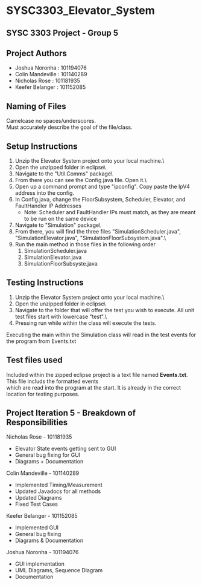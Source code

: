 # SYSC3303_Elevator_System

## SYSC 3303 Project - Group 5

## Project Authors

* Joshua Noronha : 101194076
* Colin Mandeville : 101140289
* Nicholas Rose : 101181935
* Keefer Belanger : 101152085

## Naming of Files
Camelcase no spaces/underscores.\
Must accurately describe the goal of the file/class.

## Setup Instructions
1. Unzip the Elevator System project onto your local machine.\
2. Open the unzipped folder in eclipse\
3. Navigate to the "Util.Comms" package\
4. From there you can see the Config.java file. Open it.\
5. Open up a command prompt and type "ipconfig". Copy paste the IpV4 address into the config.
6. In Config.java, change the FloorSubsystem, Scheduler, Elevator, and FaultHandler IP Addresses
    - Note: Scheduler and FaultHandler IPs must match, as they are meant to be run on the same device
7. Navigate to "Simulation" package\
8. From there, you will find the three files "SimulationScheduler.java", "SimulationElevator.java", "SimulationFloorSubsystem.java".\
9. Run the main method in those files in the following order
    1) SimulationScheduler.java
    2) SimulationElevator.java
    3) SimulationFloorSubsyste.java

## Testing Instructions
1. Unzip the Elevator System project onto your local machine.\
2. Open the unzipped folder in eclipse\
3. Navigate to the folder that will offer the test you wish to execute. All unit test files start with lowercase "test".\
4. Pressing run while within the class will execute the tests.

Executing the main within the Simulation class will read in the test events for the program from Events.txt

## Test files used
Included within the zipped eclipse project is a text file named <b>Events.txt</b>. This file includs the formatted events\
which are read into the program at the start. It is already in the correct location for testing purposes.

## Project Iteration 5 - Breakdown of Responsibilities

Nicholas Rose - 101181935
- Elevator State events getting sent to GUI
- General bug fixing for GUI
- Diagrams + Documentation


Colin Mandeville - 101140289
- Implemented Timing/Measurement
- Updated Javadocs for all methods
- Updated Diagrams
- Fixed Test Cases


Keefer Belanger - 101152085
- Implemented GUI
- General bug fixing
- Diagrams & Documentation


Joshua Noronha - 101194076
- GUI implementation
- UML Diagrams, Sequence Diagram
- Documentation

